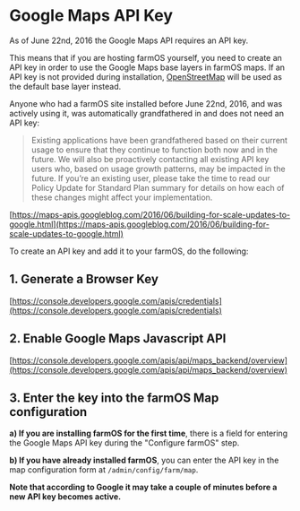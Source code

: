 # Google Maps API Key

As of June 22nd, 2016 the Google Maps API requires an API key.

This means that if you are hosting farmOS yourself, you need to create an API
key in order to use the Google Maps base layers in farmOS maps. If an API key
is not provided during installation, [OpenStreetMap] will be used as the
default base layer instead.

Anyone who had a farmOS site installed before June 22nd, 2016, and was actively
using it, was automatically grandfathered in and does not need an API key:

> Existing applications have been grandfathered based on their current usage to
> ensure that they continue to function both now and in the future. We will
> also be proactively contacting all existing API key users who, based on usage
> growth patterns, may be impacted in the future. If you’re an existing user,
> please take the time to read our Policy Update for Standard Plan summary for
> details on how each of these changes might affect your implementation.

[https://maps-apis.googleblog.com/2016/06/building-for-scale-updates-to-google.html](https://maps-apis.googleblog.com/2016/06/building-for-scale-updates-to-google.html)

To create an API key and add it to your farmOS, do the following:

## 1. Generate a Browser Key

[https://console.developers.google.com/apis/credentials](https://console.developers.google.com/apis/credentials)

## 2. Enable Google Maps Javascript API

[https://console.developers.google.com/apis/api/maps_backend/overview](https://console.developers.google.com/apis/api/maps_backend/overview)

## 3. Enter the key into the farmOS Map configuration

**a) If you are installing farmOS for the first time**, there is a field for entering
the Google Maps API key during the "Configure farmOS" step.

**b) If you have already installed farmOS**, you can enter the API key in the map
configuration form at `/admin/config/farm/map`.

**Note that according to Google it may take a couple of minutes before a new
API key becomes active.**

[OpenStreetMap]: https://www.openstreetmap.org

